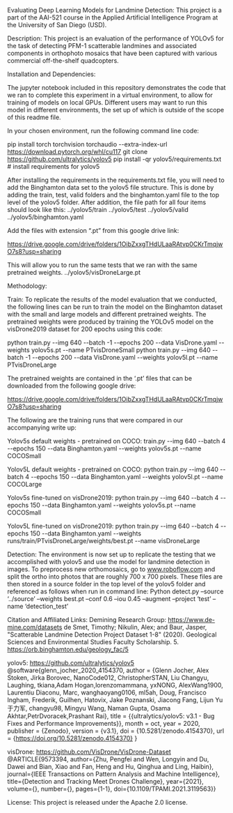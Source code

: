 Evaluating Deep Learning Models for Landmine Detection:
This project is a part of the AAI-521 course in the Applied Artificial Intelligence Program at the University of San Diego (USD). 

Description:
This project is an evaluation of the performance of YOLOv5 for the task of detecting PFM-1 scatterable landmines and associated components in orthophoto mosaics that have been captured with various commercial off-the-shelf quadcopters. 

Installation and Dependencies:

The jupyter notebook included in this repository demonstrates the code that we ran to complete this experiment in a virtual environment, to allow for training of models on local GPUs. Different users may want to run this model in different environments, the set up of which is outside of the scope of this readme file. 

In your chosen environment, run the following command line code:  

pip install torch torchvision torchaudio --extra-index-url https://download.pytorch.org/whl/cu117
git clone https://github.com/ultralytics/yolov5
pip install -qr yolov5/requirements.txt  # install requirements for yolov5

After installing the requirements in the requirements.txt file, you will need to add the Binghamton data set to the yolov5 file structure. This is done by adding the train, test, valid folders and the binghamton.yaml file to the top level of the yolov5 folder. After addition, the file path for all four items should look like this:
../yolov5/train
../yolov5/test
../yolov5/valid
../yolov5/binghamton.yaml

Add the files with extension “.pt” from this google drive link:

https://drive.google.com/drive/folders/1OibZxxgTHdULaaRAtvp0CKrTmqjwO7s8?usp=sharing

This will allow you to run the same tests that we ran with the same pretrained weights. 
../yolov5/visDroneLarge.pt

Methodology:

Train:
To replicate the results of the model evaluation that we conducted, the following lines can be run to train the model on the Binghamton dataset with the small and large models and different pretrained weights. The pretrained weights were produced by training the YOLOv5 model on the visDrone2019 dataset for 200 epochs using this code:

python train.py --img 640 --batch -1 --epochs 200 --data VisDrone.yaml --weights yolov5s.pt --name PTvisDroneSmall
python train.py --img 640 --batch -1 --epochs 200 --data VisDrone.yaml --weights yolov5l.pt --name PTvisDroneLarge

The pretrained weights are contained in the ‘.pt’ files that can be downloaded from the following google drive:

https://drive.google.com/drive/folders/1OibZxxgTHdULaaRAtvp0CKrTmqjwO7s8?usp=sharing


The following are the training runs that were compared in our accompanying write up:

Yolov5s default weights - pretrained on COCO:
train.py --img 640 --batch 4 --epochs 150 --data Binghamton.yaml --weights yolov5s.pt --name COCOSmall

Yolov5L default weights - pretrained on COCO:
python train.py --img 640 --batch 4 --epochs 150 --data Binghamton.yaml --weights yolov5l.pt --name COCOLarge

Yolov5s fine-tuned on visDrone2019:
python train.py --img 640 --batch 4 --epochs 150 --data Binghamton.yaml --weights yolov5s.pt --name COCOSmall

Yolov5L fine-tuned on visDrone2019:
python train.py --img 640 --batch 4 --epochs 150 --data Binghamton.yaml --weights runs/train/PTvisDroneLarge/weights/best.pt --name visDroneLarge

Detection:
The environment is now set up to replicate the testing that we accomplished with yolov5 and use the model for landmine detection in images. To preprocess new orthomosaics, go to www.roboflow.com and split the ortho into photos that are roughly 700 x 700 pixels. These files are then stored in a source folder in the top level of the yolov5 folder and referenced as follows when run in command line:
Python detect.py –source ‘../source’ –weights best.pt –conf 0.6 –iou 0.45 –augment –project ‘test’ –name ‘detection_test’ 

Citation and Affiliated Links:
Demining Research Group:
https://www.de-mine.com/datasets
de Smet, Timothy; Nikulin, Alex; and Baur, Jasper, "Scatterable Landmine Detection Project Dataset 1-8" (2020). Geological Sciences and Environmental Studies Faculty Scholarship. 5.
https://orb.binghamton.edu/geology_fac/5

yolov5:
https://github.com/ultralytics/yolov5
@software{glenn_jocher_2020_4154370,
author = {Glenn Jocher, Alex Stoken, Jirka Borovec, NanoCode012, ChristopherSTAN, Liu Changyu, Laughing, tkiana,Adam Hogan,lorenzomammana, yxNONG, AlexWang1900, Laurentiu Diaconu, Marc, wanghaoyang0106, ml5ah, Doug, Francisco Ingham, Frederik, Guilhen, Hatovix, Jake Poznanski, Jiacong Fang, Lijun Yu 于力军, changyu98, Mingyu Wang, Naman Gupta, Osama Akhtar,PetrDvoracek,Prashant Rai},
title  = {{ultralytics/yolov5: v3.1 - Bug Fixes and Performance Improvements}},
month = oct,
year = 2020,
publisher = {Zenodo},
version = {v3.1},
doi = {10.5281/zenodo.4154370},
url = {https://doi.org/10.5281/zenodo.4154370}
}

visDrone:
https://github.com/VisDrone/VisDrone-Dataset	
@ARTICLE{9573394,
author={Zhu, Pengfei and Wen, Longyin and Du, Dawei and Bian, Xiao and Fan,    Heng and Hu, Qinghua and Ling, Haibin},
journal={IEEE Transactions on Pattern Analysis and Machine Intelligence}, 
title={Detection and Tracking Meet Drones Challenge}, 
year={2021},
volume={},
number={},
pages={1-1},
doi={10.1109/TPAMI.2021.3119563}}


License: 
This project is released under the Apache 2.0 license.
